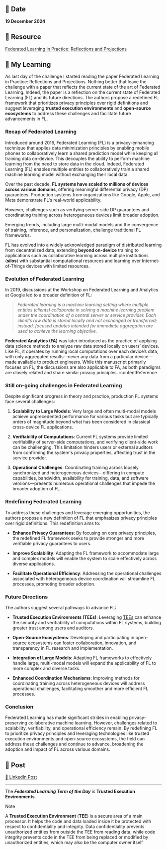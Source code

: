## 📅 Date
**19 December 2024**


## 📰 Resource
[Federated Learning in Practice: Reflections and Projections](https://arxiv.org/pdf/2410.08892)


## 🔖 My Learning
As last day of the challenge I started reading the paper Federated Learning in Practice: Reflections and Projections. Nothing better that leave the challenge with a paper that reflects the current state of the art of Federated Learning. Indeed, the paper is a reflection on the current state of Federated Learning (FL) and its future directions. The authors propose a redefined FL framework that prioritizes privacy principles over rigid definitions and suggest leveraging **trusted execution environments** and **open-source ecosystems** to address these challenges and facilitate future advancements in FL. 

### Recap of Federated Learning

Introduced around 2016, Federated Learning (FL) is a privacy-enhancing technique that applies data minimization principles by enabling mobile phones to collaboratively learn a shared prediction model while keeping all training data on-device. This decouples the ability to perform machine learning from the need to store data in the cloud. 
Indeed, Federated Learning (FL) enables multiple entities to collaboratively train a shared machine learning model without exchanging their local data. 

Over the past decade, **FL systems have scaled to millions of devices across various domains**, offering meaningful differential privacy (DP) guarantees. Production systems from organizations like Google, Apple, and Meta demonstrate FL's real-world applicability. 

However, challenges such as verifying server-side DP guarantees and coordinating training across heterogeneous devices limit broader adoption. 

Emerging trends, including large multi-modal models and the convergence of training, inference, and personalization, challenge traditional FL frameworks. 

FL has evolved into a widely acknowledged paradigm of distributed learning from decentralized data, extending **beyond on-device** training to applications such as collaborative learning across multiple institutions (**silos**) with substantial computational resources and learning over Internet-of-Things devices with limited resources.

### Evolution of Federated Learning

In 2019, discussions at the Workshop on Federated Learning and Analytics at Google led to a broader definition of FL:

> _Federated learning is a machine learning setting where multiple entities (clients) collaborate in solving a machine learning problem under the coordination of a central server or service provider. Each client’s raw data is stored locally and not exchanged or transferred; instead, focused updates intended for immediate aggregation are used to achieve the learning objective._

**Federated Analytics (FA)** was later introduced as the practice of applying data science methods to analyze raw data stored locally on users’ devices. Like FL, it operates by running local computations over each device’s data, with only aggregated results—never any data from a particular device—made available to product engineers. While this manuscript primarily focuses on FL, the discussions are also applicable to FA, as both paradigms are closely related and share similar privacy principles. :contentReference

### Still on-going challenges in Federated Learning

Despite significant progress in theory and practice, production FL systems face several challenges:

1. **Scalability to Large Models**: Very large and often multi-modal models achieve unprecedented performance for various tasks but are typically orders of magnitude beyond what has been considered in classical cross-device FL applications.

2. **Verifiability of Computations**: Current FL systems provide limited verifiability of server-side computations, and verifying client-side work can be challenging. This limitation hinders users or external auditors from confirming the system's privacy properties, affecting trust in the service provider.

3. **Operational Challenges**: Coordinating training across loosely synchronized and heterogeneous devices—differing in compute capabilities, bandwidth, availability for training, data, and software versions—presents numerous operational challenges that impede the broader adoption of FL.


### Redefining Federated Learning

To address these challenges and leverage emerging opportunities, the authors propose a new definition of FL that emphasizes privacy principles over rigid definitions. This redefinition aims to:

- **Enhance Privacy Guarantees**: By focusing on core privacy principles, the redefined FL framework seeks to provide stronger and more verifiable privacy guarantees to users.

- **Improve Scalability**: Adapting the FL framework to accommodate large and complex models will enable the system to scale effectively across diverse applications.

- **Facilitate Operational Efficiency**: Addressing the operational challenges associated with heterogeneous device coordination will streamline FL processes, promoting broader adoption.

### Future Directions

The authors suggest several pathways to advance FL:

- **Trusted Execution Environments (TEEs)**: Leveraging [TEEs](https://arxiv.org/abs/2111.04877) can enhance the security and verifiability of computations within FL systems, building greater trust among users and auditors.

- **Open-Source Ecosystems**: Developing and participating in open-source ecosystems can foster collaboration, innovation, and transparency in FL research and implementation.

- **Integration of Large Models**: Adapting FL frameworks to effectively handle large, multi-modal models will expand the applicability of FL to more complex and diverse tasks.

- **Enhanced Coordination Mechanisms**: Improving methods for coordinating training across heterogeneous devices will address operational challenges, facilitating smoother and more efficient FL processes.

### Conclusion

Federated Learning has made significant strides in enabling privacy-preserving collaborative machine learning. However, challenges related to scalability, verifiability, and operational efficiency remain. By redefining FL to prioritize privacy principles and leveraging technologies like trusted execution environments and open-source ecosystems, the field can address these challenges and continue to advance, broadening the adoption and impact of FL across various domains.


## 📮 Post 

[📘 LinkedIn Post]()

------
The _**Federated Learning Term of the Day**_ is **Trusted Execution Environments**.
> [!NOTE]
> A **Trusted Execution Environment** (**TEE**) is a secure area of a main processor. It helps the code and data loaded inside it be protected with respect to confidentiality and integrity. Data confidentiality prevents unauthorized entities from outside the TEE from reading data, while code integrity prevents code in the TEE from being replaced or modified by unauthorized entities, which may also be the computer owner itself
